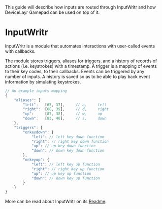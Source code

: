 This guide will describe how inputs are routed through InputWritr and how DeviceLayr Gamepad can be used on top of it.

# InputWritr

InputWritr is a module that automates interactions with user-called events with callbacks. 

The module stores triggers, aliases for triggers, and a history of records of actions (i.e. keystrokes) with a timestamp.
A trigger is a mapping of events to their key codes, to their callbacks.
Events can be triggered by any number of inputs.
A history is saved so as to be able to play back event information by simulating keystrokes.

```typescript
// An example inputs mapping
{
    "aliases": {
        "left":   [65, 37],     // a,     left
        "right":  [68, 39],     // d,     right
        "up":     [87, 38],     // w,     up
        "down":   [83, 40],     // s,     down
    },
    "triggers": {
        "onkeydown": {
            "left": // left key down function
            "right": // right key down function
            "up": // up key down function
            "down": // down key down function
        },
        "onkeyup": {
            "left": // left key up function
            "right": // right key up function
            "up": // up key up function
            "down": // down key up function
        }
    }
}
```

More can be read about InputWritr on its [Readme](https://github.com/FullScreenShenanigans/InputWritr/blob/master/README.md).